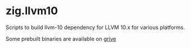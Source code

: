 # zig.llvm10
Scripts to build llvm-10 dependency for LLVM 10.x for various platforms.

Some prebuilt binaries are available on [grive](https://drive.google.com/open?id=1LiA61jXw02W29NcR4CQtsKAi3cQRBMzd)
